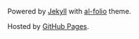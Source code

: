 Powered by <a href="http://jekyllrb.com/" target="_blank">Jekyll</a> with <a href="https://github.com/alshedivat/al-folio">al-folio</a> theme.

Hosted by <a href="https://pages.github.com/" target="_blank">GitHub Pages</a>.
